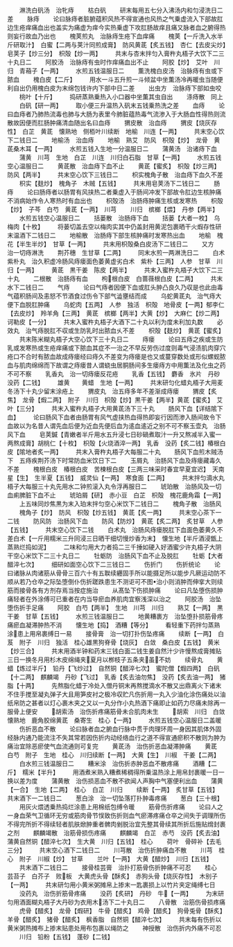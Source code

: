 <!-- { "loadSidebar": true } -->
　　淋洗白矾汤　治牝痔
　　枯白矾
　　研末每用五七分入沸汤内和匀浸洗日二差
　　脉痔
　　论曰脉痔者脏腑蕴积风热不得宣通也风热之气乗虚流入下部故肛边生疮痒痛血出也盖实为痛虚为痒今实热乗虚下攻肛肠故痒且痛又脉者血之腑得热则妄行故血乃出也
　　槐荚煎丸　治脉痔生疮下血痒痛
　　槐荚【一斤洗入水半斤研取汁】　白蜜【二两与荚汁同煎成膏】　防风黄茋【炙五钱】　杏仁【去皮尖炒】　皂荚子【炒三分】　枳殻【炒一两】
　　共末与杏末拌匀入膏杵丸梧子大饮下二三十丸日二
　　阿胶汤　治脉痔有虫时作痒痛血出不止
　　阿胶【炒】　艾叶　川归　青葙子【一两】
　　水煎五钱温服日二
　　薫洗槐白皮汤　治脉痔有虫或下脓血
　　槐白皮【二斤】
　　用水一斗五升煎一斗倾盆中坐薫汤冷再暖虫当随便利自出仍用槐白皮为末绵包钱许内下部中日二差
　　出虫方　治脉痔下部如虫咬
　　桃叶【十斤】
　　捣研蒸熟乗热入小口器中坐薫其虫自出
　　涤痔散　同上
　　白矾【研一两】
　　取小便三升温热入矾末五钱乗热洗之差
　　血痔
　　论曰血痔者乃肺热流毒也肺与大肠为表里今肺脏蕴热毒气流渗入于大肠血性得热则流散故因便而肛肠肿痛清血随出名曰血痔
　　猬皮散　治血痔
　　猬皮【烧灰存性】　白芷　黄茋　懐熟地　侧栢叶川续断　地榆　川连【一两】
　　共末空心饮下二钱日二
　　地榆汤　治血痔
　　地榆　熟艾　防风　枳殻【炒】　龙骨　黄茋桑木耳【一两】
　　水煎五钱入生地一分温服日二
　　蒲黄汤　治诸痔下血
　　蒲黄　川芎　生地　白芷　川连　川归白石脂　甘草【一两】
　　水煎五钱空心温服日二
　　黄茋散　治血痔下血不止
　　黄茋【蜜炙】　枳殻【炒三两】　防风【两半】
　　共末空心饮下三钱日二
　　枳实槐角子散　治血痔下血久不差
　　枳实【麸炒】　槐角子　木贼【五钱】
　　共末用皂荚汤下二钱日二
　　肠痔
　　论曰肠痔者以肠胃有风挟热二者乗虚入于肠间冲发下部故令肛边生核肿痛不消病始作令人寒热时有血出也
　　枳殻汤　治肠痔肿痛生核或发寒热
　　枳殻【炒】　子芩　白芍　黄茋【一两】　川芎
　　川归　槟榔【煨】　丹参【两半】
　　水煎五钱空心温服日二
　　括蒌散　治肠痔下血
　　括蒌【大者一枚】　乌梅肉【十枚】
　　将蒌切盖去空以梅肉实其中仍盖封用黄泥包裹晒干火煆存性研末温酒下二钱日二
　　地榆散　治肠痔下部生核肿痛时发寒热出血
　　地榆　槐花【半生半炒】　甘草【一两】
　　共末用枳殻桑白皮汤下二钱日二
　　又方　治一切痔淋洗
　　荆芥穗　生甘草【二两】
　　同末水煎一两淋洗日二
　　白术紫朴丸　治久积虚冷肠风痔瘘面色萎黄虚劣白术　紫朴【三两】　人参　甘草　川归【一两】
　　黄茋　黒干姜　陈皮【两半】
　　共末入蜜杵丸梧子大饮下二三十丸
　　二根散　治肠痔有血
　　枸根白皮　白蔷薇根白皮【二两】
　　共末水下二钱日二
　　气痔
　　论曰气痔者因便下血或肛头肿凸良久乃収是也此由毒气蕴积肠间及恚怒不节酒食过伤令下部气澁壅结而成
　　乌蛇黄茋丸　治气痔大便下血脱肛肿痛
　　乌蛇肉【五两】　人参　独活　枳殻　地骨皮【一两】郁李仁【去皮炒】　羚羊角【三两】　黄茋　槟榔【两半】大黄【炒】　大麻仁【炒二两】　诃勒皮【一分】
　　共末入蜜杵丸梧子大酒下二十丸以利为度未利加丸数
　　必效丸　治气痔脱肛不収或生防乳时出脓血乆不差
　　枳殻【麸炒】　黄茋【蜜炙】
　　共末陈米糊丸梧子大空心饮下三十丸日二
　　痔瘘
　　论曰五痔之疾或生防乳或发寒热或生疮痒痛或下脓血其症不一治之不早反劳伤过度则毒气浸渍肌肉穿穴疮口不合时有脓血故成痔瘘经曰痔久不差变为痔瘘是也又或蔓穿数处或形似螺蚬脓血与肌肉绵绵而下故谓之痔瘘昔人谓蛲虫居胴肠间多生瘘痔方中用薫法及化虫之药不可不察
　　乳香丸　治一切痔瘘反花疮
　　乳香【五钱】　麝香　氷片　丹砂　没药【二钱】
　　雄黄　　黄蜡　生地【一两】
　　共末研匀化蜡丸梧子大用麦冬汤下十丸少留末涂疮上
　　猬皮丸　治五痔多年不差渐成痔瘘
　　猬皮【炙焦】　龙骨【煆二两】　附子　川归　枳殻【炒】黒干姜【两半】黄茋【蜜炙】　艾叶【三分】
　　共末入蜜杵丸梧子大用黄茋汤下三十丸
　　肠风下血【详结隂下血】
　　论曰肠风下血者由肠胃有风气虚挟热血得热即妄行因而渗入肠间故令下血故以为名昔人谓先血后便为近血先便后血为逺血逺近之别不可不察玉壶丸　治肠风下血
　　皂荚鍼【青嫩者半斤用水五升浸七日砂碢煮取汁一升又熬减半入蜜一两熬成膏】胡桃仁【十枚】　枳殻【火烧酒淬一两】　乳香　没药【炙二钱】椿根白皮【隂地者炙一两】
　　共末入膏杵丸梧子大每服二十丸
　　肠风下血煎木贼汤下　五痔疾荆芥汤下时常防血米饮日下二
　　玉屑丸　治肠风下血及痔瘘藏毒久不差
　　槐根白皮　椿根白皮　苦楝根白皮【三两三味采时春宜早夏宜迟】　天南星【生】　生半夏【五钱】　威灵仙【一两】　寒食面【二两】
　　共末拌匀滴水丸梧子大每服三十丸先用水二钟煎滚入丸令浮再服日二
　　琥珀散　治肠风及一切血痢脾脏下血不止
　　琥珀屑【研】　赤小豆　白芷　枳殻　槐花鹿角霜【一两】
　　上五味同炒焦黒为末入珀末拌匀空心米饮下二钱日二
　　槐角子散　治肠风
　　槐角子【炒】　防风　枳殻【炒五钱】　黄茋【炙一两】
　　共末空心茶下一二钱
　　防风防　治肠风下血
　　防风【防炒】　黄茋【炙二两】　炙甘草　人参【五钱】
　　共末空心饮下二钱
　　白术丸　治肠风痔瘘脱肛下血面色萎黄久不差白术【一斤用糯米三升同浸三日晒干细切慢炒香为末】　懐生地【半斤酒浸甑上蒸熟烂捣如泥】
　　二味和匀用大力者捣二三千捶如硬入好酒蜜少许丸梧子大阴干空心米饮下二三十丸日二
　　牡蛎防　治肠风下血不止及脱肛
　　牡蛎【大者醋淬七次】
　　细研如面空心饮下二三钱日二
　　伤折门
　　伤折统论
　　论曰诸脉从肉诸筋从骨骨三百六十有五聫续纒固手所以能摄足所以能步凡厥运动防不顺从若乃仓卒之际坠堕倒仆伤折蹉跌患生不测讵可不图治小则消肿而伸挛大则续筋而接骨各有方剂存焉当按症施治
　　从髙坠下伤损肿痛
　　论曰凡坠堕伤损肿痛轻者在外涂傅可已重者在内当导瘀血养肌肉宜察浅深以治之
　　阿胶汤　治坠堕伤折手足痛
　　阿胶　白芍【两半】　生地　川芎　川归
　　熟艾【一两】　黒干姜　甘草【五钱】
　　水煎三钱温服日二
　　地黄糟裹方　治坠堕扑损筋骨疼痛瘀血凝滞肿热不消
　　懐生地【捣】　酒糟【等分】
　　看轻重下药拌匀蒸熟涂患上用帛裹缚日一易
　　接骨膏　治一切打扑伤坠疼痛
　　续断【一两】　白芨　附子　川归　独活　桂心雄黒狗脊骨【烧灰】　白敛　桑白皮【五钱】　黄米【炒三合】
　　共末用酒半钟和药末三钱白面二钱生姜自然汁少许慢熬成膏摊贴三日一换冬月用杉木皮绵绳夹夏月以栁枝子五条夹虽不妨
　　续骨丸
　　黄蜡【炼过半斤】　铅丹【飞炒过】　自然铜【醋淬七次】　蜜陀僧【煆四两】　白矾【十二两】　麒麟竭　丹砂【飞过】　乳香【炙去油勿焦】　没药【炙去油一两】　猪脂【十两】
　　先熬脂化蜡于冷处入僧丹铜末再熬搅滴水不散又出鼎离火下诸末不住手搅至凝丸弹子大且用笋皮衬之极冷収贮凡伤折用一丸入少油化涂伤痛处以油纸帛防之甚者以灯心裹木夹之又以一丸分作小丸热酒下痛即止如药力尽痛未除再一服骨上便安
　　胡索汤　治伤折疼痛筋骨未合肌肉未生
　　胡索　川归　白敛　懐熟地　鹿角胶绵黄茋　桑寄生　桂心【一两】
　　水煎五钱空心温服日二盖暖
　　伤折恶血不散
　　论曰脉者血之腑血行脉中贯于肉理环周一身因其肌体外固经脉内通乃能流注不失其常若因伤折内动经络血行之道不得宣通瘀积不散则为肿为痛治宜除恶瘀使气血流通则可复完
　　黄茋汤　治伤折恶血凝滞肿痛
　　黄茋　白芍　附子　生地　桂心　川归续断【一两】　大黄【生】　川椒　干姜【二两】
　　白水煎三钱温服日二
　　糟米涂　治伤折赤肿恶血不散疼痛
　　酒糟【二斤】　糯米【半升】
　　用酒煮米熟入糟煮稀稠得所乗温热涂上用帛封裹暖一日一换以差为度
　　蒲黄散　治伤损恶血不散不欲闻人声胸中气塞便利出血
　　蒲黄【一合】　生地【二两】　桂心　白芷　川归
　　续断【一两】　炙甘草【五钱】　共末酒下一二钱日二
　　葱白涂　治一切坠落打扑肿毒疼痛
　　葱白【三十根】
　　用灰火煨透乗热捣烂涂患上用棉纸包缚令暖
　　筋骨伤折疼痛
　　论曰人之一身血荣气卫循环无穷或筋肉骨节悮致伤折则血气瘀滞疼痛仓卒之间失于调理所伤不得完所折不得续轻者肌肤焮肿重者髀肉剉脱治宜先整其骨续其所折后施贴熁封裹之剂
　　麒麟竭散　治筋骨损伤疼痛
　　麒麟竭　白芷　赤芍　没药【炙去油】　蒲黄自然铜【醋淬七次】　生大黄　川归【五钱】　桂心
　　荷叶　骨碎补【去毛三分】
　　共末空心酒下二钱日二
　　川芎散　治伤折肿痛血不散
　　川芎　桂心　附子　川椒【炒】　甘草
　　兰叶【一两】　大黄【醋炒】　川归【五钱】
　　共末酒下二钱日二
　　接骨桂芸膏　治扑打筋骨伤折肿痛不可忍
　　桂心　芸苔子　白芥子　败板　大黄虎头骨【酥炙】　赤狗头骨【烧灰存性】　木别子【一两】
　　共末研匀用小黄米粥摊帛上掺末一匙裹损上以竹片夹定绳缚七日
　　没药丸　治伤折筋骨疼痛
　　没药【炙研】　丹砂　牛【一两】
　　为末研匀用酒面糊丸梧子大丹砂为衣用木汤下二十丸日二
　　八骨散　治筋伤骨损疼痛
　　虎骨【醋炙】　龙骨【煆研】　牛骨【醋炙】　鸡骨【醋炙】　狗骨兎骨【酥炙】　羊骨【醋炙】　猪骨【醋炙】　枫香脂　自然铜【醋淬七次】
　　共末每有伤折以黄米粥热摊布上掺末贴患处用布包裹以绳防之
　　神授散　治伤折内外痛不可忍
　　川归　铅粉【五钱】　蓬砂【二钱】
